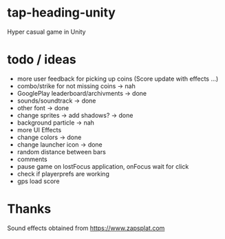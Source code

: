 # tap-heading-unity
 Hyper casual game in Unity

 # todo / ideas

 - more user feedback for picking up coins (Score update with effects ...)
 - combo/strike for not missing coins -> nah
 - GooglePlay leaderboard/archivments -> done
 - sounds/soundtrack -> done
 - other font -> done
 - change sprites -> add shadows? -> done
 - background particle -> nah
 - more UI Effects 
 - change colors -> done
 - change launcher icon -> done
 - random distance between bars
 - comments 
 - pause game on lostFocus application, onFocus wait for click
 - check if playerprefs are working
 - gps load score

# Thanks

Sound effects obtained from https://www.zapsplat.com
